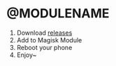 # @MODULENAME
1. Download [releases](https://github.com/@AUTHOR/@MODULEID/releases)
2. Add to Magisk Module
3. Reboot your phone
4. Enjoy~
